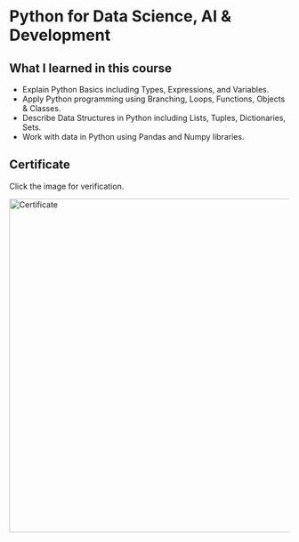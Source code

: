 # Python for Data Science, AI & Development

## What I learned in this course

* Explain Python Basics including Types, Expressions, and Variables.
* Apply Python programming using Branching, Loops, Functions, Objects & Classes.
* Describe Data Structures in Python including Lists, Tuples, Dictionaries, Sets.
* Work with data in Python using Pandas and Numpy libraries.

## Certificate

Click the image for verification.

<a href="https://coursera.org/verify/AWF29JF3FPVB"><img src="https://i.gyazo.com/75de861d5993ed8e80251343e047de4c.png" alt="Certificate" width="600" /></a>
